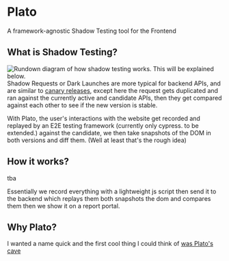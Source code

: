 # Plato

A framework-agnostic Shadow Testing tool for the Frontend


## What is Shadow Testing?

![Rundown diagram of how shadow testing works. This will be explained below.](https://miro.medium.com/v2/resize:fit:1400/1*jqvZXpPO1kTJUu-fvk0fIQ.png)
Shadow Requests or Dark Launches are more typical for backend APIs, and are similar to [canary releases](https://en.wikipedia.org/wiki/Feature_toggle#Canary_release),
except here the request gets duplicated and ran against the currently active and candidate APIs, then they get compared against each other to see if the new version is stable.

With Plato, the user's interactions with the website get recorded and replayed by an E2E testing framework (currently only cypress. to be extended.) against the candidate, we then take snapshots of the DOM in both versions and diff them.
(Well at least that's the rough idea)

## How it works?
tba

Essentially we record everything with a lightweight js script then send it to the backend which replays them both snapshots the dom and compares them then we show it on a report portal.

## Why Plato?

I wanted a name quick and the first cool thing I could think of [was Plato's cave](https://en.wikipedia.org/wiki/Allegory_of_the_cave)
